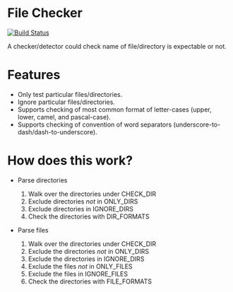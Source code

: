 # File Checker
[![Build Status](https://travis-ci.org/iattempt/FileChecker.svg?branch=master)](https://travis-ci.org/iattempt/FileChecker)

A checker/detector could check name of file/directory is expectable or not.

# Features
+ Only test particular files/directories.
+ Ignore particular files/directories.
+ Supports checking of most common format of letter-cases (upper, lower, camel, and pascal-case).
+ Supports checking of convention of word separators (underscore-to-dash/dash-to-underscore).

# How does this work?
+ Parse directories
    1. Walk over the directories under CHECK_DIR
    2. Exclude directories *not* in ONLY_DIRS
    3. Exclude directories in IGNORE_DIRS
    4. Check the directories with DIR_FORMATS

+ Parse files
    1. Walk over the directories under CHECK_DIR
    2. Exclude the directories *not* in ONLY_DIRS
    3. Exclude the directories in IGNORE_DIRS
    4. Exclude the files *not* in ONLY_FILES
    5. Exclude the files in IGNORE_FILES
    6. Check the directories with FILE_FORMATS
